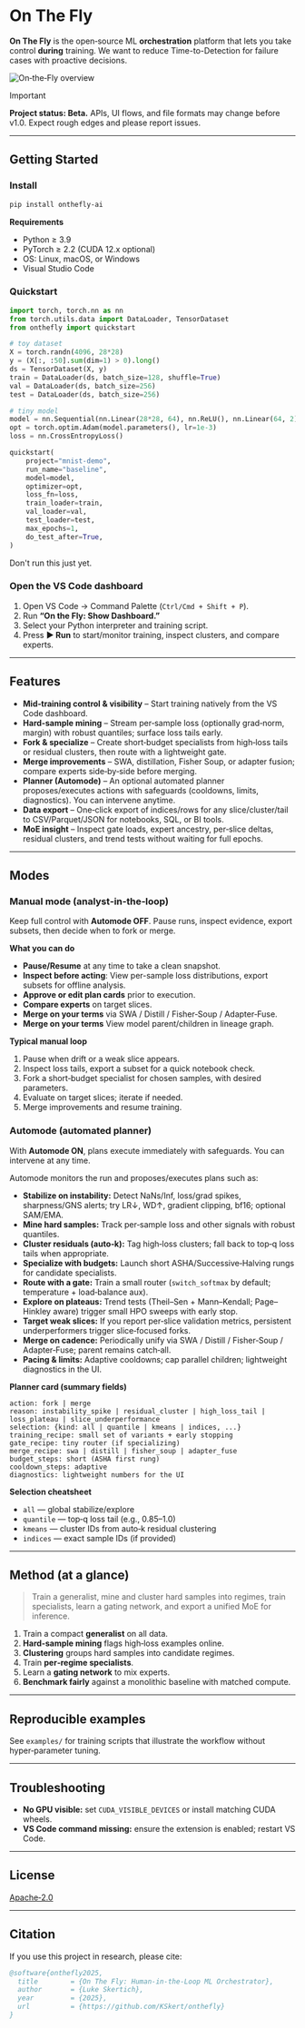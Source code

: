 # On The Fly

**On The Fly** is the open‑source ML **orchestration** platform that lets you take control **during** training. We want to reduce Time-to-Detection for failure cases with proactive decisions.


![On‑the‑Fly overview](./docs/images/onthefly-dashboard.png)

> [!IMPORTANT]
> **Project status: Beta.** APIs, UI flows, and file formats may change before v1.0. Expect rough edges and please report issues.

---

## Getting Started

### Install

```bash
pip install onthefly-ai
```

**Requirements**

* Python ≥ 3.9
* PyTorch ≥ 2.2 (CUDA 12.x optional)
* OS: Linux, macOS, or Windows
* Visual Studio Code

### Quickstart

```python
import torch, torch.nn as nn
from torch.utils.data import DataLoader, TensorDataset
from onthefly import quickstart

# toy dataset
X = torch.randn(4096, 28*28)
y = (X[:, :50].sum(dim=1) > 0).long()
ds = TensorDataset(X, y)
train = DataLoader(ds, batch_size=128, shuffle=True)
val = DataLoader(ds, batch_size=256)
test = DataLoader(ds, batch_size=256)

# tiny model
model = nn.Sequential(nn.Linear(28*28, 64), nn.ReLU(), nn.Linear(64, 2))
opt = torch.optim.Adam(model.parameters(), lr=1e-3)
loss = nn.CrossEntropyLoss()

quickstart(
    project="mnist-demo",
    run_name="baseline",
    model=model,
    optimizer=opt,
    loss_fn=loss,
    train_loader=train,
    val_loader=val,
    test_loader=test,
    max_epochs=1,
    do_test_after=True,
)
```

Don't run this just yet.

### Open the VS Code dashboard

1. Open VS Code → Command Palette (`Ctrl/Cmd + Shift + P`).
2. Run **“On the Fly: Show Dashboard.”**
3. Select your Python interpreter and training script.
4. Press **▶ Run** to start/monitor training, inspect clusters, and compare experts.

---

## Features

* **Mid‑training control & visibility** – Start training natively from the VS Code dashboard.
* **Hard‑sample mining** – Stream per‑sample loss (optionally grad‑norm, margin) with robust quantiles; surface loss tails early.
* **Fork & specialize** – Create short‑budget specialists from high‑loss tails or residual clusters, then route with a lightweight gate.
* **Merge improvements** – SWA, distillation, Fisher Soup, or adapter fusion; compare experts side‑by‑side before merging.
* **Planner (Automode)** – An optional automated planner proposes/executes actions with safeguards (cooldowns, limits, diagnostics). You can intervene anytime.
* **Data export** – One‑click export of indices/rows for any slice/cluster/tail to CSV/Parquet/JSON for notebooks, SQL, or BI tools.
* **MoE insight** – Inspect gate loads, expert ancestry, per‑slice deltas, residual clusters, and trend tests without waiting for full epochs.

---

## Modes

### Manual mode (analyst‑in‑the‑loop)

Keep full control with **Automode OFF**. Pause runs, inspect evidence, export subsets, then decide when to fork or merge.

**What you can do**

* **Pause/Resume** at any time to take a clean snapshot.
* **Inspect before acting**: View per-sample loss distributions, export subsets for offline analysis.
* **Approve or edit plan cards** prior to execution.
* **Compare experts** on target slices.
* **Merge on your terms** via SWA / Distill / Fisher‑Soup / Adapter‑Fuse.
* **Merge on your terms** View model parent/children in lineage graph.

**Typical manual loop**

1. Pause when drift or a weak slice appears.
2. Inspect loss tails, export a subset for a quick notebook check.
4. Fork a short‑budget specialist for chosen samples, with desired parameters.
5. Evaluate on target slices; iterate if needed.
6. Merge improvements and resume training.

### Automode (automated planner)

With **Automode ON**, plans execute immediately with safeguards. You can intervene at any time.

Automode monitors the run and proposes/executes plans such as:

* **Stabilize on instability:** Detect NaNs/Inf, loss/grad spikes, sharpness/GNS alerts; try LR↓, WD↑, gradient clipping, bf16; optional SAM/EMA.
* **Mine hard samples:** Track per‑sample loss and other signals with robust quantiles.
* **Cluster residuals (auto‑k):** Tag high‑loss clusters; fall back to top‑q loss tails when appropriate.
* **Specialize with budgets:** Launch short ASHA/Successive‑Halving rungs for candidate specialists.
* **Route with a gate:** Train a small router (`switch_softmax` by default; temperature + load‑balance aux).
* **Explore on plateaus:** Trend tests (Theil–Sen + Mann–Kendall; Page–Hinkley aware) trigger small HPO sweeps with early stop.
* **Target weak slices:** If you report per‑slice validation metrics, persistent underperformers trigger slice‑focused forks.
* **Merge on cadence:** Periodically unify via SWA / Distill / Fisher‑Soup / Adapter‑Fuse; parent remains catch‑all.
* **Pacing & limits:** Adaptive cooldowns; cap parallel children; lightweight diagnostics in the UI.

**Planner card (summary fields)**

```text
action: fork | merge
reason: instability_spike | residual_cluster | high_loss_tail | loss_plateau | slice_underperformance
selection: {kind: all | quantile | kmeans | indices, ...}
training_recipe: small set of variants + early stopping
gate_recipe: tiny router (if specializing)
merge_recipe: swa | distill | fisher_soup | adapter_fuse
budget_steps: short (ASHA first rung)
cooldown_steps: adaptive
diagnostics: lightweight numbers for the UI
```

**Selection cheatsheet**

* `all` — global stabilize/explore
* `quantile` — top‑q loss tail (e.g., 0.85–1.0)
* `kmeans` — cluster IDs from auto‑k residual clustering
* `indices` — exact sample IDs (if provided)

---

## Method (at a glance)

> Train a generalist, mine and cluster hard samples into regimes, train specialists, learn a gating network, and export a unified MoE for inference.

1. Train a compact **generalist** on all data.
2. **Hard‑sample mining** flags high‑loss examples online.
3. **Clustering** groups hard samples into candidate regimes.
4. Train **per‑regime specialists**.
5. Learn a **gating network** to mix experts.
6. **Benchmark fairly** against a monolithic baseline with matched compute.

---

## Reproducible examples

See `examples/` for training scripts that illustrate the workflow without hyper‑parameter tuning.

---

## Troubleshooting

* **No GPU visible:** set `CUDA_VISIBLE_DEVICES` or install matching CUDA wheels.
* **VS Code command missing:** ensure the extension is enabled; restart VS Code.

---

## License

[Apache‑2.0](LICENSE)

---

## Citation

If you use this project in research, please cite:

```bibtex
@software{onthefly2025,
  title        = {On The Fly: Human-in-the-Loop ML Orchestrator},
  author       = {Luke Skertich},
  year         = {2025},
  url          = {https://github.com/KSkert/onthefly}
}
```
